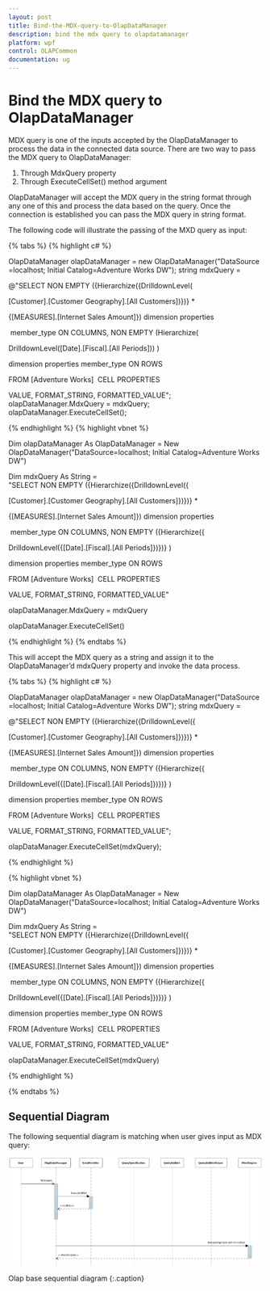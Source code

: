 ```yaml
---
layout: post
title: Bind-the-MDX-query-to-OlapDataManager
description: bind the mdx query to olapdatamanager
platform: wpf
control: OLAPCommon
documentation: ug
---
```


# Bind the MDX query to OlapDataManager

MDX query is one of the inputs accepted by the OlapDataManager to process the data in the connected data source. There are two way to pass the MDX query to OlapDataManager:

1. Through MdxQuery property
2. Through ExecuteCellSet() method argument 



OlapDataManager will accept the MDX query in the string format through any one of this and process the data based on the query. Once the connection is established you can pass the MDX query in string format.

The following code will illustrate the passing of the MXD query as input:

{% tabs %}
{% highlight c# %}

OlapDataManager olapDataManager = new OlapDataManager("DataSource=localhost; Initial Catalog=Adventure Works DW");
string mdxQuery = 

@"SELECT NON EMPTY ({Hierarchize({DrilldownLevel(

[Customer].[Customer Geography].[All Customers])})} * 

{[MEASURES].[Internet Sales Amount]}) dimension properties

 member_type ON COLUMNS, NON EMPTY (Hierarchize(

DrilldownLevel([Date].[Fiscal].[All Periods])) ) 

dimension properties member_type ON ROWS 

FROM [Adventure Works]  CELL PROPERTIES 

VALUE, FORMAT_STRING, FORMATTED_VALUE";
olapDataManager.MdxQuery = mdxQuery;
olapDataManager.ExecuteCellSet();


{% endhighlight  %}
{% highlight vbnet %}



Dim olapDataManager As OlapDataManager = New OlapDataManager("DataSource=localhost; Initial Catalog=Adventure Works DW")

Dim mdxQuery As String = "SELECT NON EMPTY ({Hierarchize({DrilldownLevel({

[Customer].[Customer Geography].[All Customers]})})} * 

{[MEASURES].[Internet Sales Amount]}) dimension properties

 member_type ON COLUMNS, NON EMPTY ({Hierarchize({

DrilldownLevel({[Date].[Fiscal].[All Periods]})})} ) 

dimension properties member_type ON ROWS 

FROM [Adventure Works]  CELL PROPERTIES 

VALUE, FORMAT_STRING, FORMATTED_VALUE"

olapDataManager.MdxQuery = mdxQuery

olapDataManager.ExecuteCellSet()

{% endhighlight  %}
{% endtabs %}

This will accept the MDX query as a string and assign it to the OlapDataManager’d mdxQuery property and invoke the data process.

{% tabs %}
{% highlight c# %}

OlapDataManager olapDataManager = new OlapDataManager("DataSource=localhost; Initial Catalog=Adventure Works DW");
string mdxQuery = 

@"SELECT NON EMPTY ({Hierarchize({DrilldownLevel({

[Customer].[Customer Geography].[All Customers]})})} * 

{[MEASURES].[Internet Sales Amount]}) dimension properties

 member_type ON COLUMNS, NON EMPTY ({Hierarchize({

DrilldownLevel({[Date].[Fiscal].[All Periods]})})} ) 

dimension properties member_type ON ROWS 

FROM [Adventure Works]  CELL PROPERTIES 

VALUE, FORMAT_STRING, FORMATTED_VALUE";

olapDataManager.ExecuteCellSet(mdxQuery);

{% endhighlight  %}



{% highlight vbnet %}



Dim olapDataManager As OlapDataManager = New OlapDataManager("DataSource=localhost; Initial Catalog=Adventure Works DW")

Dim mdxQuery As String = "SELECT NON EMPTY ({Hierarchize({DrilldownLevel({

[Customer].[Customer Geography].[All Customers]})})} * 

{[MEASURES].[Internet Sales Amount]}) dimension properties

 member_type ON COLUMNS, NON EMPTY ({Hierarchize({

DrilldownLevel({[Date].[Fiscal].[All Periods]})})} ) 

dimension properties member_type ON ROWS 

FROM [Adventure Works]  CELL PROPERTIES 

VALUE, FORMAT_STRING, FORMATTED_VALUE"

olapDataManager.ExecuteCellSet(mdxQuery)

{% endhighlight  %}

{% endtabs %}


## Sequential Diagram 

The following sequential diagram is matching when user gives input as MDX query:



![](Bind-the-MDX-query-to-OlapDataManager_images/Bind-the-MDX-query-to-OlapDataManager_img1.png)





Olap base sequential diagram
{:.caption}





